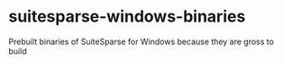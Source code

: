 # suitesparse-windows-binaries
Prebuilt binaries of SuiteSparse for Windows because they are gross to build
